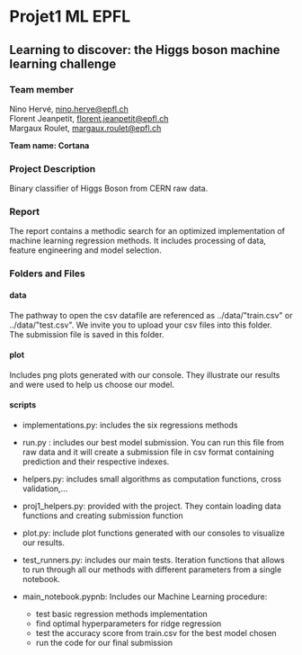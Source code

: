 # Projet1 ML EPFL

## Learning to discover: the Higgs boson machine learning challenge

### Team member
Nino Hervé, nino.herve@epfl.ch   
Florent Jeanpetit, florent.jeanpetit@epfl.ch   
Margaux Roulet, margaux.roulet@epfl.ch  

**Team name: Cortana**

### Project Description
Binary classifier of Higgs Boson from CERN raw data.

### Report
The report contains a methodic search for an optimized implementation of machine learning regression methods. It includes processing of data, feature engineering and model selection.

### Folders and Files
#### data
The pathway to open the csv datafile are referenced as ../data/"train.csv" or ../data/"test.csv". We invite you to upload your csv files into this folder.  
The submission file is saved in this folder.

#### plot
Includes png plots generated with our console. They illustrate our results and were used to help us choose our model.

#### scripts
* implementations.py: includes the six regressions methods
* run.py : includes our best model submission. You can run this file from raw data and it will create a submission file in csv format containing prediction and their respective indexes.
* helpers.py: includes small algorithms as computation functions, cross validation,...
* proj1_helpers.py: provided with the project. They contain loading data functions and creating submission function
* plot.py: include plot functions generated with our consoles to visualize our results.
* test_runners.py: includes our main tests. Iteration functions that allows to run through all our methods with different parameters from a single notebook.

* main_notebook.pypnb: Includes our Machine Learning procedure:
  * test basic regression methods implementation
  * find optimal hyperparameters for ridge regression
  * test the accuracy score from train.csv for the best model chosen
  * run the code for our final submission
